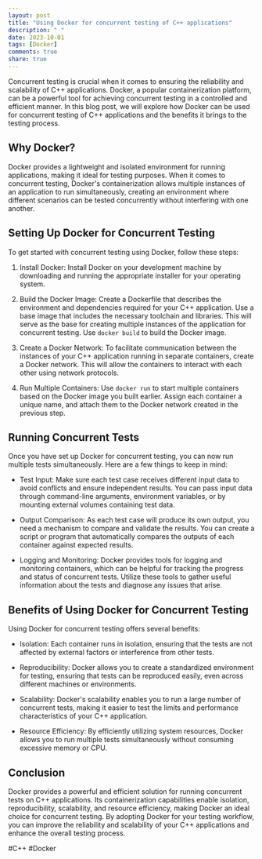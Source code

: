 ```yaml
---
layout: post
title: "Using Docker for concurrent testing of C++ applications"
description: " "
date: 2023-10-01
tags: [Docker]
comments: true
share: true
---
```


Concurrent testing is crucial when it comes to ensuring the reliability and scalability of C++ applications. Docker, a popular containerization platform, can be a powerful tool for achieving concurrent testing in a controlled and efficient manner. In this blog post, we will explore how Docker can be used for concurrent testing of C++ applications and the benefits it brings to the testing process.

## Why Docker?

Docker provides a lightweight and isolated environment for running applications, making it ideal for testing purposes. When it comes to concurrent testing, Docker's containerization allows multiple instances of an application to run simultaneously, creating an environment where different scenarios can be tested concurrently without interfering with one another.

## Setting Up Docker for Concurrent Testing

To get started with concurrent testing using Docker, follow these steps:

1. Install Docker: Install Docker on your development machine by downloading and running the appropriate installer for your operating system.

2. Build the Docker Image: Create a Dockerfile that describes the environment and dependencies required for your C++ application. Use a base image that includes the necessary toolchain and libraries. This will serve as the base for creating multiple instances of the application for concurrent testing. Use `docker build` to build the Docker image.

3. Create a Docker Network: To facilitate communication between the instances of your C++ application running in separate containers, create a Docker network. This will allow the containers to interact with each other using network protocols.

4. Run Multiple Containers: Use `docker run` to start multiple containers based on the Docker image you built earlier. Assign each container a unique name, and attach them to the Docker network created in the previous step.

## Running Concurrent Tests

Once you have set up Docker for concurrent testing, you can now run multiple tests simultaneously. Here are a few things to keep in mind:

- Test Input: Make sure each test case receives different input data to avoid conflicts and ensure independent results. You can pass input data through command-line arguments, environment variables, or by mounting external volumes containing test data.

- Output Comparison: As each test case will produce its own output, you need a mechanism to compare and validate the results. You can create a script or program that automatically compares the outputs of each container against expected results.

- Logging and Monitoring: Docker provides tools for logging and monitoring containers, which can be helpful for tracking the progress and status of concurrent tests. Utilize these tools to gather useful information about the tests and diagnose any issues that arise.

## Benefits of Using Docker for Concurrent Testing

Using Docker for concurrent testing offers several benefits:

- Isolation: Each container runs in isolation, ensuring that the tests are not affected by external factors or interference from other tests.

- Reproducibility: Docker allows you to create a standardized environment for testing, ensuring that tests can be reproduced easily, even across different machines or environments.

- Scalability: Docker's scalability enables you to run a large number of concurrent tests, making it easier to test the limits and performance characteristics of your C++ application.

- Resource Efficiency: By efficiently utilizing system resources, Docker allows you to run multiple tests simultaneously without consuming excessive memory or CPU.

## Conclusion

Docker provides a powerful and efficient solution for running concurrent tests on C++ applications. Its containerization capabilities enable isolation, reproducibility, scalability, and resource efficiency, making Docker an ideal choice for concurrent testing. By adopting Docker for your testing workflow, you can improve the reliability and scalability of your C++ applications and enhance the overall testing process.

#C++ #Docker